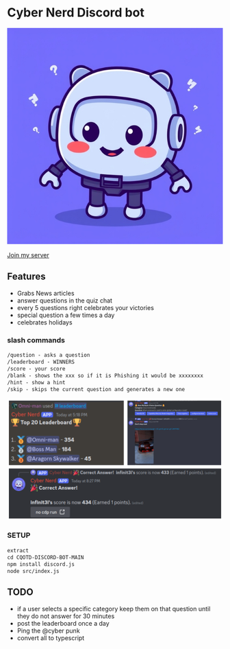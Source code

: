 # Cyber Nerd Discord bot

<div align="center">
  <img src="https://github.com/Infinit3i/cqotd-discord-bot/blob/90e4005d6b0da13ec8f1cb67ff4bda5062bd5ed9/Assets/Discord_JS_Bot.jpeg" alt="Discord Bot" width="600">
</div>

[Join my server](https://discord.gg/rzSTrk39yE)

## Features
- Grabs News articles
- answer questions in the quiz chat
- every 5 questions right celebrates your victories
- special question a few times a day
- celebrates holidays

### slash commands

```
/question - asks a question
/leaderboard - WINNERS
/score - your score
/blank - shows the xxx so if it is Phishing it would be xxxxxxxx
/hint - show a hint
/skip - skips the current question and generates a new one
```

<div align="center">
  <img src="https://github.com/Infinit3i/cqotd-discord-bot/blob/7c8d43ff2ee3edbcd92a2debf497884c059bf8d5/Assets/discord-bot-readme-pictures.png" alt="Discord Bot Information" width="600">
</div>

### SETUP

```
extract
cd CQOTD-DISCORD-BOT-MAIN
npm install discord.js
node src/index.js
```

## TODO
- if a user selects a specific category keep them on that question until they do not answer for 30 minutes
- post the leaderboard once a day
- Ping the @cyber punk
- convert all to typescript
